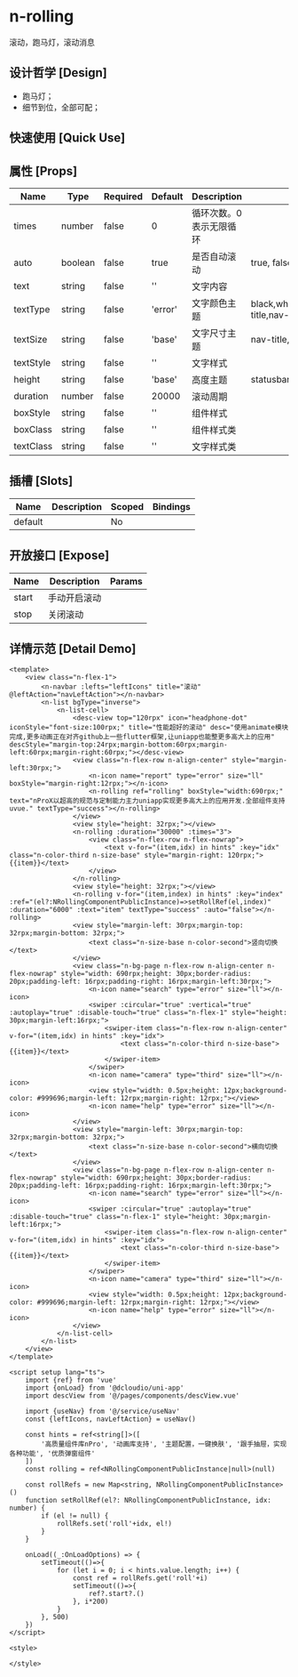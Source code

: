 # n-rolling

滚动，跑马灯，滚动消息

## 设计哲学 [Design]

- 跑马灯；
- 细节到位，全部可配；

## 快速使用 [Quick Use]



## 属性 [Props]

| Name | Type | Required | Default | Description | Choices |
| --- | --- | --- | --- | --- | --- |
| times | number | false | 0 | 循环次数。0表示无限循环 |  | 
| auto | boolean | false | true | 是否自动滚动 | true, false | 
| text | string | false | '' | 文字内容 |  | 
| textType | string | false | 'error' | 文字颜色主题 | black,white,transparent,default,primary,success,warning,error,custom,link,text,second,third,forth,place,disabled,inverse,nav-title,nav-icon,nav-item | 
| textSize | string | false | 'base' | 文字尺寸主题 | nav-title,nav-icon,nav-item,ss,s,base,l,ll | 
| textStyle | string | false | '' | 文字样式 |  | 
| height | string | false | 'base' | 高度主题 | statusbar,ss,s,base,l,ll,0,auto,1px,100p,100vh,min-100p,min-100vh,any,mp-any | 
| duration | number | false | 20000 | 滚动周期 |  | 
| boxStyle | string | false | '' | 组件样式 |  | 
| boxClass | string | false | '' | 组件样式类 |  | 
| textClass | string | false | '' | 文字样式类 |  | 

## 插槽 [Slots]

| Name | Description | Scoped | Bindings |
| --- | --- | --- | --- |
| default |  | No |  |

## 开放接口 [Expose]

| Name | Description | Params |
| --- | --- | --- |
| start | 手动开启滚动 |  |
| stop | 关闭滚动 |  |

## 详情示范 [Detail Demo]



```vue
<template>
	<view class="n-flex-1">
		<n-navbar :lefts="leftIcons" title="滚动" @leftAction="navLeftAction"></n-navbar>
		<n-list bgType="inverse">
			<n-list-cell>
				<desc-view top="120rpx" icon="headphone-dot" iconStyle="font-size:100rpx;" title="性能超好的滚动" desc="使用animate模块完成,更多动画正在对齐github上一些flutter框架,让uniapp也能整更多高大上的应用" descStyle="margin-top:24rpx;margin-bottom:60rpx;margin-left:60rpx;margin-right:60rpx;"></desc-view>
				<view class="n-flex-row n-align-center" style="margin-left:30rpx;">
					<n-icon name="report" type="error" size="ll" boxStyle="margin-right:12rpx;"></n-icon>
					<n-rolling ref="rolling" boxStyle="width:690rpx;" text="nProX以超高的规范与定制能力主力uniapp实现更多高大上的应用开发.全部组件支持uvue." textType="success"></n-rolling>
				</view>
				<view style="height: 32rpx;"></view>
				<n-rolling :duration="30000" :times="3">
					<view class="n-flex-row n-flex-nowrap">
						<text v-for="(item,idx) in hints" :key="idx" class="n-color-third n-size-base" style="margin-right: 120rpx;">{{item}}</text>
					</view>
				</n-rolling>
				<view style="height: 32rpx;"></view>
				<n-rolling v-for="(item,index) in hints" :key="index" :ref="(el?:NRollingComponentPublicInstance)=>setRollRef(el,index)" :duration="6000" :text="item" textType="success" :auto="false"></n-rolling>
				<view style="margin-left: 30rpx;margin-top: 32rpx;margin-bottom: 32rpx;">
					<text class="n-size-base n-color-second">竖向切换</text>
				</view>
				<view class="n-bg-page n-flex-row n-align-center n-flex-nowrap" style="width: 690rpx;height: 30px;border-radius: 20px;padding-left: 16rpx;padding-right: 16rpx;margin-left:30rpx;">
					<n-icon name="search" type="error" size="ll"></n-icon>
					<swiper :circular="true" :vertical="true" :autoplay="true" :disable-touch="true" class="n-flex-1" style="height: 30px;margin-left:16rpx;">
						<swiper-item class="n-flex-row n-align-center" v-for="(item,idx) in hints" :key="idx">
							<text class="n-color-third n-size-base">{{item}}</text>
						</swiper-item>
					</swiper>
					<n-icon name="camera" type="third" size="ll"></n-icon>
					<view style="width: 0.5px;height: 12px;background-color: #999696;margin-left: 12rpx;margin-right: 12rpx;"></view>
					<n-icon name="help" type="error" size="ll"></n-icon>
				</view>
				<view style="margin-left: 30rpx;margin-top: 32rpx;margin-bottom: 32rpx;">
					<text class="n-size-base n-color-second">横向切换</text>
				</view>
				<view class="n-bg-page n-flex-row n-align-center n-flex-nowrap" style="width: 690rpx;height: 30px;border-radius: 20px;padding-left: 16rpx;padding-right: 16rpx;margin-left:30rpx;">
					<n-icon name="search" type="error" size="ll"></n-icon>
					<swiper :circular="true" :autoplay="true" :disable-touch="true" class="n-flex-1" style="height: 30px;margin-left:16rpx;">
						<swiper-item class="n-flex-row n-align-center" v-for="(item,idx) in hints" :key="idx">
							<text class="n-color-third n-size-base">{{item}}</text>
						</swiper-item>
					</swiper>
					<n-icon name="camera" type="third" size="ll"></n-icon>
					<view style="width: 0.5px;height: 12px;background-color: #999696;margin-left: 12rpx;margin-right: 12rpx;"></view>
					<n-icon name="help" type="error" size="ll"></n-icon>
				</view>
			</n-list-cell>
		</n-list>
	</view>
</template>

<script setup lang="ts">
	import {ref} from 'vue'
	import {onLoad} from '@dcloudio/uni-app'
	import descView from '@/pages/components/descView.vue'
	
	import {useNav} from '@/service/useNav'
	const {leftIcons, navLeftAction} = useNav()
	
	const hints = ref<string[]>([
		'高质量组件库nPro', '动画库支持', '主题配置，一键换肤', '跟手抽屉，实现各种功能', '优质弹窗组件'
	])
	const rolling = ref<NRollingComponentPublicInstance|null>(null)
	
	const rollRefs = new Map<string, NRollingComponentPublicInstance>()
	function setRollRef(el?: NRollingComponentPublicInstance, idx: number) {
		if (el != null) {
			rollRefs.set('roll'+idx, el!)
		}
	}
	
	onLoad((_:OnLoadOptions) => {
		setTimeout(()=>{
			for (let i = 0; i < hints.value.length; i++) {
				const ref = rollRefs.get('roll'+i)
				setTimeout(()=>{
					ref?.start?.()
				}, i*200)
			}
		}, 500)
	})
</script>

<style>

</style>

```

<DemoFrame src="https://www.redou.vip/nprox/#/pages/box/rolling" />
